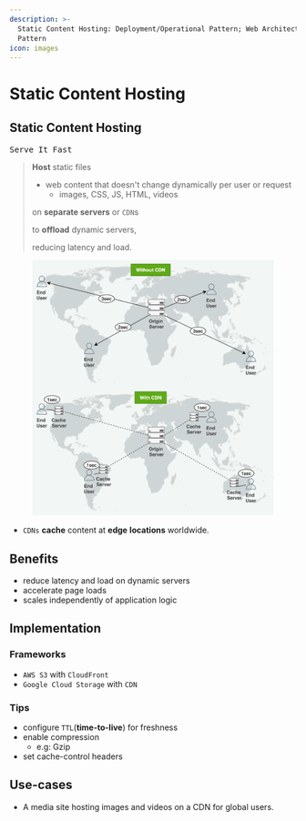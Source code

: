 ```yaml
---
description: >-
  Static Content Hosting: Deployment/Operational Pattern; Web Architecture
  Pattern
icon: images
---
```


# Static Content Hosting

## Static Content Hosting

<kbd>Serve It Fast</kbd>&#x20;

> **Host** static files&#x20;
>
> * web content that doesn't change dynamically per user or request
>   * images, CSS, JS, HTML, videos
>
> on **separate servers** or `CDN`s&#x20;
>
> to **offload** dynamic servers,&#x20;
>
> reducing latency and load.

<figure><img src="../../.gitbook/assets/software-architecture_static-content-hosting_CDN.svg" alt=""><figcaption></figcaption></figure>



* `CDNs` **cache** content at **edge** **locations** worldwide.

## Benefits

* reduce latency and load on dynamic servers
* accelerate page loads
* scales independently of application logic

## Implementation

### Frameworks

* `AWS S3` with `CloudFront`
* `Google Cloud Storage` with `CDN`



### Tips

* configure `TTL`(**time-to-live**) for freshness
* enable compression&#x20;
  * e.g: Gzip
* set cache-control headers



## Use-cases

* A media site hosting images and videos on a CDN for global users.






